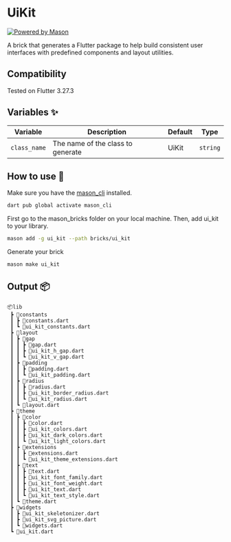# UiKit

[![Powered by Mason](https://img.shields.io/endpoint?url=https%3A%2F%2Ftinyurl.com%2Fmason-badge)](https://github.com/felangel/mason)

A brick that generates a Flutter package to help build consistent user interfaces with predefined components and layout utilities.

## Compatibility

Tested on Flutter 3.27.3

## Variables ✨

| Variable       | Description                       | Default        | Type     |
| -------------- | --------------------------------- | -------------- | -------- |
| `class_name`   | The name of the class to generate  | UiKit         | `string` |

## How to use 🚀

Make sure you have the [mason_cli](https://github.com/felangel/mason/tree/master/packages/mason_cli) installed.
```sh
dart pub global activate mason_cli
```

First go to the mason_bricks folder on your local machine. Then, add ui_kit to your library.
```sh
mason add -g ui_kit --path bricks/ui_kit
```

Generate your brick
```sh
mason make ui_kit
```

## Output 📦

```
📦lib
 ┣ 📂constants
 ┃ ┣ 📜constants.dart
 ┃ ┗ 📜ui_kit_constants.dart
 ┣ 📂layout
 ┃ ┣ 📂gap
 ┃ ┃ ┣ 📜gap.dart
 ┃ ┃ ┣ 📜ui_kit_h_gap.dart
 ┃ ┃ ┗ 📜ui_kit_v_gap.dart
 ┃ ┣ 📂padding
 ┃ ┃ ┣ 📜padding.dart
 ┃ ┃ ┗ 📜ui_kit_padding.dart
 ┃ ┣ 📂radius
 ┃ ┃ ┣ 📜radius.dart
 ┃ ┃ ┣ 📜ui_kit_border_radius.dart
 ┃ ┃ ┗ 📜ui_kit_radius.dart
 ┃ ┗ 📜layout.dart
 ┣ 📂theme
 ┃ ┣ 📂color
 ┃ ┃ ┣ 📜color.dart
 ┃ ┃ ┣ 📜ui_kit_colors.dart
 ┃ ┃ ┣ 📜ui_kit_dark_colors.dart
 ┃ ┃ ┗ 📜ui_kit_light_colors.dart
 ┃ ┣ 📂extensions
 ┃ ┃ ┣ 📜extensions.dart
 ┃ ┃ ┗ 📜ui_kit_theme_extensions.dart
 ┃ ┣ 📂text
 ┃ ┃ ┣ 📜text.dart
 ┃ ┃ ┣ 📜ui_kit_font_family.dart
 ┃ ┃ ┣ 📜ui_kit_font_weight.dart
 ┃ ┃ ┣ 📜ui_kit_text.dart
 ┃ ┃ ┗ 📜ui_kit_text_style.dart
 ┃ ┗ 📜theme.dart
 ┣ 📂widgets
 ┃ ┣ 📜ui_kit_skeletonizer.dart
 ┃ ┣ 📜ui_kit_svg_picture.dart
 ┃ ┗ 📜widgets.dart
 ┗ 📜ui_kit.dart
```

